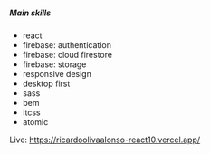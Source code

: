 ##### Main skills
- react
- firebase: authentication
- firebase: cloud firestore
- firebase: storage
- responsive design
- desktop first
- sass
- bem
- itcss
- atomic

Live: https://ricardoolivaalonso-react10.vercel.app/

